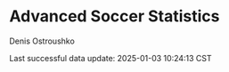 # Advanced Soccer Statistics
Denis Ostroushko

<!-- gfm -->

Last successful data update: 2025-01-03 10:24:13 CST
